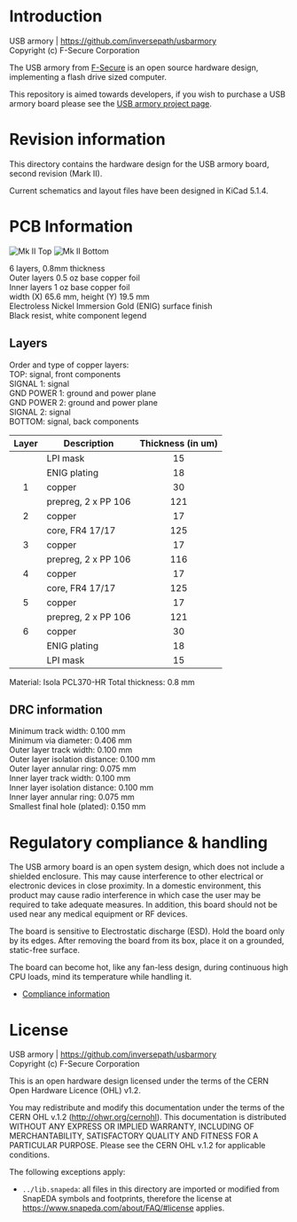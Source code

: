 Introduction
============

USB armory | https://github.com/inversepath/usbarmory  
Copyright (c) F-Secure Corporation

The USB armory from [F-Secure](https://www.f-secure.com) is an open source
hardware design, implementing a flash drive sized computer.

This repository is aimed towards developers, if you wish to purchase a USB
armory board please see the [USB armory project page](https://www.f-secure.com/en/consulting/foundry/usb-armory).

Revision information
====================

This directory contains the hardware design for the USB armory board, second
revision (Mark II).

Current schematics and layout files have been designed in KiCad 5.1.4.

PCB Information
===============

![Mk II Top](https://github.com/inversepath/usbarmory/wiki/images/armory-mark-two-top.svg?sanitize=true)
![Mk II Bottom](https://github.com/inversepath/usbarmory/wiki/images/armory-mark-two-bottom.svg?sanitize=true)

6 layers, 0.8mm thickness  
Outer layers 0.5 oz base copper foil  
Inner layers   1 oz base copper foil  
width (X) 65.6 mm, height (Y) 19.5 mm  
Electroless Nickel Immersion Gold (ENIG) surface finish  
Black resist, white component legend

Layers
------

Order and type of copper layers:  
  TOP:         signal, front components  
  SIGNAL 1:    signal  
  GND POWER 1: ground and power plane  
  GND POWER 2: ground and power plane  
  SIGNAL 2:    signal  
  BOTTOM:      signal, back components  

| Layer | Description               |  Thickness (in um)  |
|:-----:|---------------------------|:-------------------:|
|       | LPI mask                  |   15                |
|       | ENIG plating              |   18                |
|   1   | copper                    |   30                |
|       | prepreg, 2 x PP 106       |  121                |
|   2   | copper                    |   17                |
|       | core, FR4 17/17           |  125                |
|   3   | copper                    |   17                |
|       | prepreg, 2 x PP 106       |  116                |
|   4   | copper                    |   17                |
|       | core, FR4 17/17           |  125                |
|   5   | copper                    |   17                |
|       | prepreg, 2 x PP 106       |  121                |
|   6   | copper                    |   30                |
|       | ENIG plating              |   18                |
|       | LPI mask                  |   15                |

Material: Isola PCL370-HR
Total thickness: 0.8 mm

DRC information
---------------

Minimum track width:            0.100 mm  
Minimum via diameter:           0.406 mm  
Outer layer track width:        0.100 mm  
Outer layer isolation distance: 0.100 mm  
Outer layer annular ring:       0.075 mm  
Inner layer track width:        0.100 mm  
Inner layer isolation distance: 0.100 mm  
Inner layer annular ring:       0.075 mm  
Smallest final hole (plated):   0.150 mm

Regulatory compliance & handling
================================

The USB armory board is an open system design, which does not include a
shielded enclosure. This may cause interference to other electrical or
electronic devices in close proximity. In a domestic environment, this product
may cause radio interference in which case the user may be required to take
adequate measures. In addition, this board should not be used near any medical
equipment or RF devices.

The board is sensitive to Electrostatic discharge (ESD). Hold the board only by
its edges. After removing the board from its box, place it on a grounded,
static-free surface.

The board can become hot, like any fan-less design, during continuous high CPU
loads, mind its temperature while handling it.

* [Compliance information](https://github.com/inversepath/usbarmory/wiki/Compliance-information)

License
=======

USB armory | https://github.com/inversepath/usbarmory  
Copyright (c) F-Secure Corporation

This is an open hardware design licensed under the terms of the CERN Open
Hardware Licence (OHL) v1.2.

You may redistribute and modify this documentation under the terms of the CERN
OHL v.1.2 (http://ohwr.org/cernohl). This documentation is distributed WITHOUT
ANY EXPRESS OR IMPLIED WARRANTY, INCLUDING OF MERCHANTABILITY, SATISFACTORY
QUALITY AND FITNESS FOR A PARTICULAR PURPOSE. Please see the CERN OHL v.1.2 for
applicable conditions.

The following exceptions apply:

- `../lib.snapeda`: all files in this directory are imported or modified
  from SnapEDA symbols and footprints, therefore the license at
  https://www.snapeda.com/about/FAQ/#license applies.

